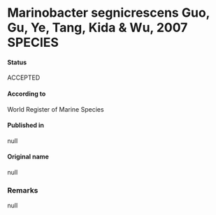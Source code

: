 # Marinobacter segnicrescens Guo, Gu, Ye, Tang, Kida & Wu, 2007 SPECIES

#### Status
ACCEPTED

#### According to
World Register of Marine Species

#### Published in
null

#### Original name
null

### Remarks
null